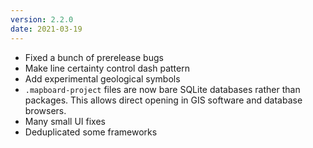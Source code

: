 ```yaml
---
version: 2.2.0
date: 2021-03-19
---
```


- Fixed a bunch of prerelease bugs
- Make line certainty control dash pattern
- Add experimental geological symbols
- `.mapboard-project` files are now bare SQLite databases rather than packages.
  This allows direct opening in GIS software and database browsers.
- Many small UI fixes
- Deduplicated some frameworks
